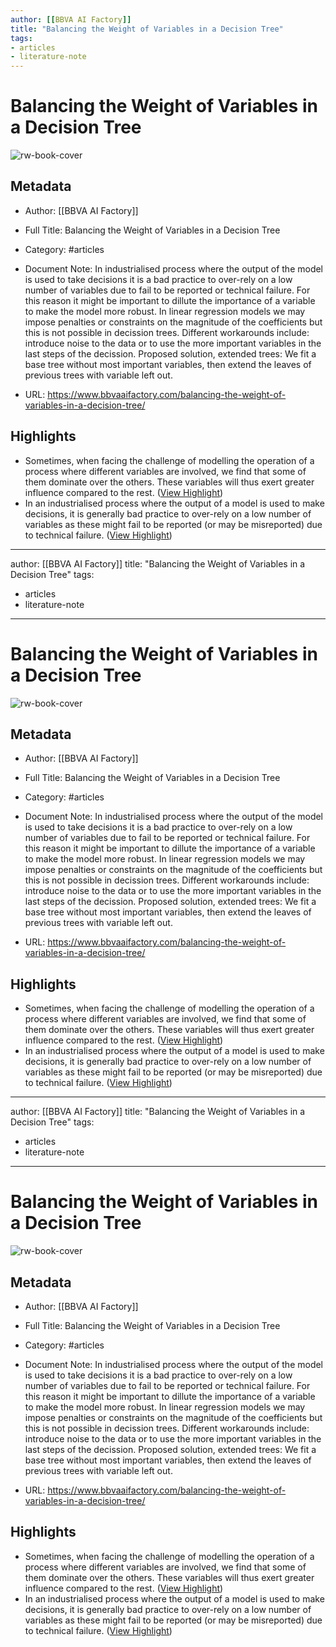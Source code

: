 ```yaml
---
author: [[BBVA AI Factory]]
title: "Balancing the Weight of Variables in a Decision Tree"
tags: 
- articles
- literature-note
---
```

# Balancing the Weight of Variables in a Decision Tree

![rw-book-cover](https://www.bbvaaifactory.com/wp-content/uploads/GettyImages-923622818-1.jpg)

## Metadata
- Author: [[BBVA AI Factory]]
- Full Title: Balancing the Weight of Variables in a Decision Tree
- Category: #articles
- Document Note: In industrialised process where the output of the model is used to take decisions it is a bad practice to over-rely on a low number of variables due to fail to be reported or technical failure. For this reason it might be important to dillute the importance of a variable to make the model more robust. 
   In linear regression models we may impose penalties or constraints on the magnitude of the coefficients but this is not possible in decission trees.
   Different workarounds include: introduce noise to the data or to use the more important variables in the last steps of the decission.
   Proposed solution, extended trees: We fit a base tree without most important variables, then extend the leaves of previous trees with variable left out.
   
- URL: https://www.bbvaaifactory.com/balancing-the-weight-of-variables-in-a-decision-tree/

## Highlights
- Sometimes, when facing the challenge of modelling the operation of a process where different variables are involved, we find that some of them dominate over the others. These variables will thus exert greater influence compared to the rest. ([View Highlight](https://read.readwise.io/read/01gs3nwk5fzcynbadezjb6ef7j))
- In an industrialised process where the output of a model is used to make decisions, it is generally bad practice to over-rely on a low number of variables as these might fail to be reported (or may be misreported) due to technical failure. ([View Highlight](https://read.readwise.io/read/01gs3nww75w1btw22y1w2hrq7c))
---
author: [[BBVA AI Factory]]
title: "Balancing the Weight of Variables in a Decision Tree"
tags: 
- articles
- literature-note
---
# Balancing the Weight of Variables in a Decision Tree

![rw-book-cover](https://www.bbvaaifactory.com/wp-content/uploads/GettyImages-923622818-1.jpg)

## Metadata
- Author: [[BBVA AI Factory]]
- Full Title: Balancing the Weight of Variables in a Decision Tree
- Category: #articles
- Document Note: In industrialised process where the output of the model is used to take decisions it is a bad practice to over-rely on a low number of variables due to fail to be reported or technical failure. For this reason it might be important to dillute the importance of a variable to make the model more robust. 
   In linear regression models we may impose penalties or constraints on the magnitude of the coefficients but this is not possible in decission trees.
   Different workarounds include: introduce noise to the data or to use the more important variables in the last steps of the decission.
   Proposed solution, extended trees: We fit a base tree without most important variables, then extend the leaves of previous trees with variable left out.
   
- URL: https://www.bbvaaifactory.com/balancing-the-weight-of-variables-in-a-decision-tree/

## Highlights
- Sometimes, when facing the challenge of modelling the operation of a process where different variables are involved, we find that some of them dominate over the others. These variables will thus exert greater influence compared to the rest. ([View Highlight](https://read.readwise.io/read/01gs3nwk5fzcynbadezjb6ef7j))
- In an industrialised process where the output of a model is used to make decisions, it is generally bad practice to over-rely on a low number of variables as these might fail to be reported (or may be misreported) due to technical failure. ([View Highlight](https://read.readwise.io/read/01gs3nww75w1btw22y1w2hrq7c))
---
author: [[BBVA AI Factory]]
title: "Balancing the Weight of Variables in a Decision Tree"
tags: 
- articles
- literature-note
---
# Balancing the Weight of Variables in a Decision Tree

![rw-book-cover](https://www.bbvaaifactory.com/wp-content/uploads/GettyImages-923622818-1.jpg)

## Metadata
- Author: [[BBVA AI Factory]]
- Full Title: Balancing the Weight of Variables in a Decision Tree
- Category: #articles
- Document Note: In industrialised process where the output of the model is used to take decisions it is a bad practice to over-rely on a low number of variables due to fail to be reported or technical failure. For this reason it might be important to dillute the importance of a variable to make the model more robust. 
   In linear regression models we may impose penalties or constraints on the magnitude of the coefficients but this is not possible in decission trees.
   Different workarounds include: introduce noise to the data or to use the more important variables in the last steps of the decission.
   Proposed solution, extended trees: We fit a base tree without most important variables, then extend the leaves of previous trees with variable left out.
   
- URL: https://www.bbvaaifactory.com/balancing-the-weight-of-variables-in-a-decision-tree/

## Highlights
- Sometimes, when facing the challenge of modelling the operation of a process where different variables are involved, we find that some of them dominate over the others. These variables will thus exert greater influence compared to the rest. ([View Highlight](https://read.readwise.io/read/01gs3nwk5fzcynbadezjb6ef7j))
- In an industrialised process where the output of a model is used to make decisions, it is generally bad practice to over-rely on a low number of variables as these might fail to be reported (or may be misreported) due to technical failure. ([View Highlight](https://read.readwise.io/read/01gs3nww75w1btw22y1w2hrq7c))
